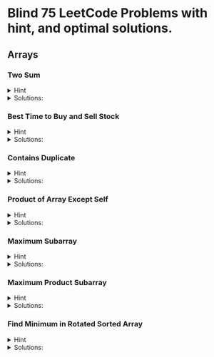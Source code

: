 # Blind 75 LeetCode Problems with hint, and optimal solutions.
## Arrays 

### Two Sum

<details>
  <summary>Hint</summary>
  
  - [x] Use a HashMap to store numbers and their indices.
  - [x]  For each number in the array, compute its complement to reach the target.
  - [x]  Check if the complement is in the HashMap: If yes, return the current index and the index of the complement.
    If no, add the number and its index to the HashMap.

    <details> 
        To find two numbers in an array that add up to a target, use a HashMap for quick lookups. As you iterate through the array, calculate the complement needed to reach the target for each number. Check if this complement is already in the HashMap. If it is, return the indices of the current number and the complement. If not, store the current number and its index in the HashMap for future reference. This method allows you to find the solution efficiently in one pass through the array.
    </details>
    
</details>

<details>
  <summary>Solutions:</summary>
  
  ```java:
        if (nums == null || nums.length < 2) {
            throw new IllegalArgumentException("Invalid input array");
        }
        HashMap<Integer, Integer> map = new HashMap<>();
        int[] result = new int[2];
        for (int i = 0; i < nums.length; i++) {
            int complement = target - nums[i];
            if (map.containsKey(complement)) {
                result[0] = i;
                result[1] = map.get(complement);
                return result; 
            }
            map.put(nums[i], i);
        }
  ```
</details>          

### Best Time to Buy and Sell Stock

<details>
  <summary>Hint</summary>
  
  - [x] Track the lowest price while iterating through the prices.
  - [x] Calculate the profit by subtracting the tracked minimum price from each current price.

    <details> 
        The new number is lower than the lowest point found so far, so you update it. The new number is higher than your low point so it is a possible solution and you calculate the difference to find the profit. If it's higher than your max profit found so far, update. <a href="https://www.youtube.com/watch?v=eMSfBgbiEjk"> YouTube Resource </a>
    </details>
    
</details>

<details>
  <summary>Solutions:</summary>
  
  ```java:
        int minprice = Integer.MAX_VALUE;
        int maxprofit = 0;
        for (int i = 0; i < prices.length; i++) {
            if (prices[i] < minprice) {
                minprice = prices[i];
            } else if (prices[i] - minprice > maxprofit) {
                maxprofit = prices[i] - minprice;
            }
        }
        return maxprofit;
  ```
</details>          

### Contains Duplicate

<details>
  <summary>Hint</summary>
  
  - [x] Create a HashSet to store seen integers.
  - [x] Loop through each integer in the array.
  - [x] Try to add each integer to the HashSet.
  - [x] If adding the integer returns false, return true (found a duplicate).
  - [x] If the loop completes without finding duplicates, return false.
        
</details>

<details>
  <summary>Solutions:</summary>
  
  ```java:
 public boolean containsDuplicate(int[] nums) {
        Set<Integer> set = new HashSet<Integer>();
        for (int num : nums) {
            if (set.contains(num)) {
                return true;
            }
            set.add(num);
        }
        return false;
    }
  ```
</details>          

### Product of Array Except Self

<details>
  <summary>Hint</summary>
  
  - [x] Create prefixProducts, suffixProducts, and resultArray arrays.
  - [x] Set prefixProducts[0] to 1 and suffixProducts[length-1] to 1.
  - [x] Iterate from left to right, storing cumulative products in prefixProducts.
  - [x] Iterate from right to left, storing cumulative products in suffixProducts.
  - [x] Multiply corresponding elements of prefixProducts and suffixProducts to fill resultArray.
  - [x] Return the final resultArray.
  - [ ] <a href="https://www.youtube.com/watch?v=tSRFtR3pv74"> YouTube </a>
</details>

<details>
  <summary>Solutions:</summary>
  
  ```java:
        int length = nums.length;
        int[] prefixProducts = new int[length];
        prefixProducts[0] = 1;
        int[] suffixProducts = new int[length];
        suffixProducts[length - 1] = 1;
        int[] resultArray = new int[length];

        for (int i = 1; i < length; i++) {
            prefixProducts[i] = nums[i - 1] * prefixProducts[i - 1];  
        }

        for (int i = length - 2; i >= 0; i--) {
            suffixProducts[i] = nums[i + 1] * suffixProducts[i + 1];
        }

        for (int i = 0; i < length; i++) {
            resultArray[i] = prefixProducts[i] * suffixProducts[i];   
        }

        return resultArray;
  ```
</details>      

### Maximum Subarray

<details>
  <summary>Hint</summary>

  - [x] Initialize Variables: Set maxSum to Integer.MIN_VALUE and currSum to 0.
  - [x] Iterate Through the Array: Add each element to currSum.
  - [x] Update maxSum: Set maxSum to the greater of maxSum and currSum.
  - [x] Reset currSum if Negative: If currSum is less than 0, reset it to 0.
  - [x] Return maxSum: After the loop, return maxSum.
  - [ ] <a href="https://www.youtube.com/watch?v=hLPkqd60-28"> YouTube Link </a>
  
</details>

<details>
  <summary>Solutions:</summary>
  
  ```java:
        int maxSum = Integer.MIN_VALUE;
        int currSum = 0;
        for(int i=0; i<nums.length; i++) {
            currSum += nums[i];
            maxSum = Math.max(maxSum, currSum);
            if (currSum < 0) {
                currSum = 0;
            }
        } return maxSum;
  ```
</details>

### Maximum Product Subarray

<details>
  <summary>Hint</summary>

   - [x] Initialization: Create prefix and suffix variables, initialize both to 1, and initialize result to 0.
   - [x] Iteration: Loop through the array from 0 to n-1.
   - [x] Reset Prefix and Suffix: If prefix or suffix is 0, reset it to 1.
   - [x] Update Prefix and Suffix: Multiply prefix by nums[i] and suffix by nums[n-i-1].
   - [x] Update Result: Use Math.max to set result to the maximum of result, prefix, and suffix.
   - [x] Return Result: Cast result to int and return it.
   - [ ] <a href="https://www.youtube.com/watch?v=hnswaLJvr6g"> YouTube </a>
  
</details>

<details>
  <summary>Solutions:</summary>
  
  ```java:
        int n= nums.length;
        double prefix = 1;
        double suffix = 1;
        double result = 0;
        if(n == 1) return nums[0];
        for (int i=0; i<n; i++) {
            if (prefix == 0) { prefix = 1;}
            if (suffix == 0) { suffix = 1;}
            prefix *= nums[i];
            suffix *= nums[n-i-1];
            result = Math.max(result, Math.max(prefix, suffix)); 
        }
        return (int) result;
  ```

</details>


### Find Minimum in Rotated Sorted Array

<details>
  <summary>Hint</summary>
  
   - [x] Initialize Pointers: Set up left and right to cover the entire array.
   - [x] Binary Search Loop: Narrow down the search range by repeatedly halving it.
   - [x] Midpoint Calculation: Calculate the midpoint and compare it to the element at right to decide which half to search next.
   - [x] Adjust Pointers: Move left or right based on the comparison to narrow the search range.
   - [x] Return Result: When the loop ends, left points to the minimum value.
   
  > The midpoint calculation int mid = left + (right - left) / 2 is used in binary search to avoid potential integer overflow and ensure accurate results. When left and right are large, directly using (left + right) / 2 could lead to overflow, as their sum might exceed the maximum integer value. By calculating mid as left + (right - left) / 2, the difference right - left is smaller and less prone to overflow, and dividing by 2 ensures the result is within a safe range. Adding left then adjusts the midpoint correctly within the current search segment, ensuring precise calculations without risking overflow.
</details>

<details>
  <summary>Solutions:</summary>
  
  ```java:
        int left = 0;
        int right = nums.length-1;
        while (left<right) {
            int mid = (left+right)/2;
            if (nums[mid] > nums[right]) {
                left = mid + 1; 
            } else {
                right = mid;
            }
        } return nums[left];
  ```

</details>

